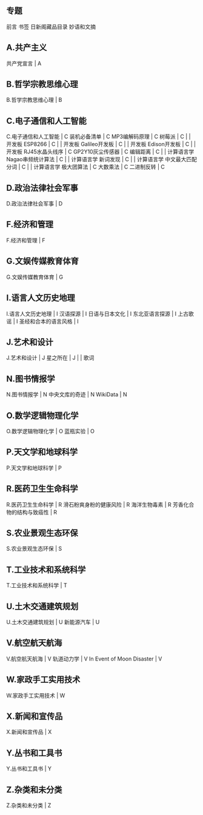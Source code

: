 
## 专题

前言
书签
日新阁藏品目录
妙语和文摘

## A.共产主义

共产党宣言 | A

## B.哲学宗教思维心理

B.哲学宗教思维心理 | B

## C.电子通信和人工智能

C.电子通信和人工智能 | C
装机必备清单 | C
MP3编解码原理 | C
树莓派 | C | | 开发板
ESP8266 | C | | 开发板
Galileo开发板 | C | | 开发板
Edison开发板 | C | | 开发板
RJ45水晶头线序 | C
GP2Y10灰尘传感器 | C
编辑距离 | C | | 计算语言学
Nagao串频统计算法 | C | | 计算语言学
新词发现 | C | | 计算语言学
中文最大匹配分词 | C | | 计算语言学
极大团算法 | C
大数乘法 | C
二进制反转 | C

## D.政治法律社会军事

D.政治法律社会军事 | D

## F.经济和管理

F.经济和管理 | F

## G.文娱传媒教育体育

G.文娱传媒教育体育 | G

## I.语言人文历史地理

I.语言人文历史地理 | I
汉语探源 | I
日语与日本文化 | I
东北亚语言探源 | I
上古歌谣 | I
圣经和合本的语言风格 | I

## J.艺术和设计

J.艺术和设计 | J
星之所在 | J | | 歌词

## N.图书情报学

N.图书情报学 | N
中央文库的奇迹 | N
WikiData | N

## O.数学逻辑物理化学

O.数学逻辑物理化学 | O
蓝瓶实验 | O

## P.天文学和地球科学

P.天文学和地球科学 | P

## R.医药卫生生命科学

R.医药卫生生命科学 | R
滑石粉爽身粉的健康风险 | R
海洋生物毒素 | R
芳香化合物的结构与致癌性 | R

## S.农业景观生态环保

S.农业景观生态环保 | S

## T.工业技术和系统科学

T.工业技术和系统科学 | T

## U.土木交通建筑规划

U.土木交通建筑规划 | U
新能源汽车 | U

## V.航空航天航海

V.航空航天航海 | V
轨道动力学 | V
In Event of Moon Disaster | V

## W.家政手工实用技术

W.家政手工实用技术 | W

## X.新闻和宣传品

X.新闻和宣传品 | X

## Y.丛书和工具书

Y.丛书和工具书 | Y

## Z.杂类和未分类

Z.杂类和未分类 | Z
